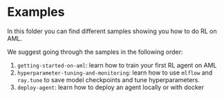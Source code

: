 # Examples

In this folder you can find different samples showing you how to do RL on
AML.

We suggest going through the samples in the following order:

1. ``getting-started-on-aml``: learn how to train your first RL agent on AML
2. ``hyperparameter-tuning-and-monitoring``: learn how to use `mlflow` and
   `ray.tune` to save model checkpoints and tune hyperparameters.
3. ``deploy-agent``: learn how to deploy an agent locally or with docker

